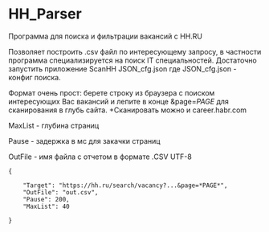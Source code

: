 # HH_Parser
Программа для поиска и фильтрации вакансий с HH.RU


Позволяет построить .csv файл по интересующему запросу, в частности программа специализируется на поиск IT специальностей.
Достаточно запустить приложение 
	ScanHH JSON_cfg.json
где JSON_cfg.json - конфиг поиска.

Формат очень прост: берете строку из браузера с поиском интересующих Вас вакансий и лепите в конце &page=*PAGE* для сканирования в глубь сайта.
+Сканировать можно и career.habr.com

MaxList - глубина страниц

Pause - задержка в мс для закачки страниц

OutFile - имя файла с отчетом в формате .CSV UTF-8

	{
 
		"Target": "https://hh.ru/search/vacancy?...&page=*PAGE*",
		"OutFile": "out.csv",
		"Pause": 200,
		"MaxList": 40
  
	}
